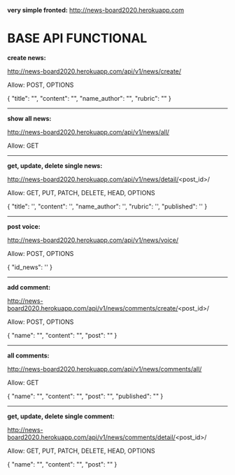 **very simple fronted:**  http://news-board2020.herokuapp.com


# BASE API FUNCTIONAL

**create news:**
 
 http://news-board2020.herokuapp.com/api/v1/news/create/


Allow: POST, OPTIONS

{
    "title": "",
    "content": "",
    "name_author": "",
    "rubric": ""
}

-------------

**show all news:** 

http://news-board2020.herokuapp.com/api/v1/news/all/

Allow: GET

-------------

**get, update, delete single news:** 

http://news-board2020.herokuapp.com/api/v1/news/detail/<post_id>/

Allow: GET, PUT, PATCH, DELETE, HEAD, OPTIONS

{
        "title": '',
        "content": '',
        "name_author": '',
        "rubric": '',
        "published": ''
}

-------------

**post voice:** 

http://news-board2020.herokuapp.com/api/v1/news/voice/

Allow: POST, OPTIONS

{
        "id_news": ''
}

-------------

**add comment:** 

http://news-board2020.herokuapp.com/api/v1/news/comments/create/<post_id>/

Allow: POST, OPTIONS

{
    "name": "",
    "content": "",
    "post": ""
}

-------------

**all comments:** 

http://news-board2020.herokuapp.com/api/v1/news/comments/all/

Allow: GET

{
    "name": "",
    "content": "",
    "post": "",
    "published": ""
}

-------------

**get, update, delete single comment:** 

http://news-board2020.herokuapp.com/api/v1/news/comments/detail/<post_id>/

Allow: GET, PUT, PATCH, DELETE, HEAD, OPTIONS

{
    "name": "",
    "content": "",
    "post": ""
}
